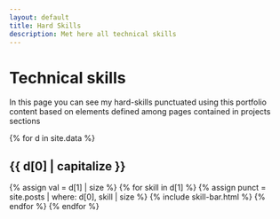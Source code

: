```yaml
---
layout: default
title: Hard Skills
description: Met here all technical skills
---
```

# Technical skills
In this page you can see my hard-skills punctuated using this portfolio content based on elements defined among pages contained in projects sections

{% for d in site.data %}
## {{ d[0] | capitalize }}
{% assign val = d[1] | size %}
{% for skill in d[1] %}
{% assign punct = site.posts | where: d[0], skill | size %}
{% include skill-bar.html %}
{% endfor %}
{% endfor %}
